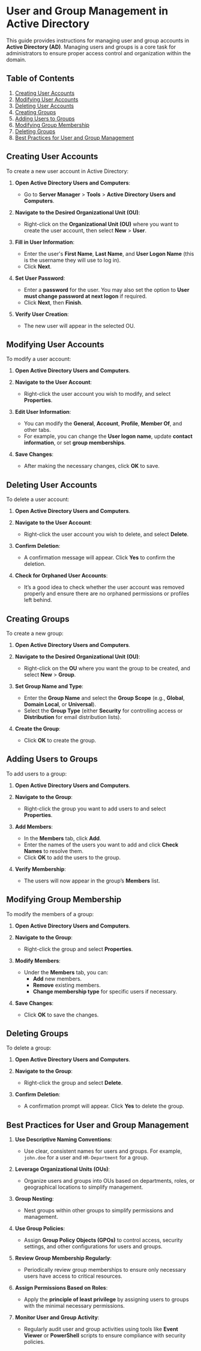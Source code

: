# User and Group Management in Active Directory

This guide provides instructions for managing user and group accounts in **Active Directory (AD)**. Managing users and groups is a core task for administrators to ensure proper access control and organization within the domain.

## Table of Contents
1. [Creating User Accounts](#creating-user-accounts)
2. [Modifying User Accounts](#modifying-user-accounts)
3. [Deleting User Accounts](#deleting-user-accounts)
4. [Creating Groups](#creating-groups)
5. [Adding Users to Groups](#adding-users-to-groups)
6. [Modifying Group Membership](#modifying-group-membership)
7. [Deleting Groups](#deleting-groups)
8. [Best Practices for User and Group Management](#best-practices-for-user-and-group-management)

## Creating User Accounts

To create a new user account in Active Directory:

1. **Open Active Directory Users and Computers**:
   - Go to **Server Manager** > **Tools** > **Active Directory Users and Computers**.

2. **Navigate to the Desired Organizational Unit (OU)**:
   - Right-click on the **Organizational Unit (OU)** where you want to create the user account, then select **New** > **User**.

3. **Fill in User Information**:
   - Enter the user's **First Name**, **Last Name**, and **User Logon Name** (this is the username they will use to log in).
   - Click **Next**.

4. **Set User Password**:
   - Enter a **password** for the user. You may also set the option to **User must change password at next logon** if required.
   - Click **Next**, then **Finish**.

5. **Verify User Creation**:
   - The new user will appear in the selected OU.

## Modifying User Accounts

To modify a user account:

1. **Open Active Directory Users and Computers**.
2. **Navigate to the User Account**:
   - Right-click the user account you wish to modify, and select **Properties**.
   
3. **Edit User Information**:
   - You can modify the **General**, **Account**, **Profile**, **Member Of**, and other tabs.
   - For example, you can change the **User logon name**, update **contact information**, or set **group memberships**.

4. **Save Changes**:
   - After making the necessary changes, click **OK** to save.

## Deleting User Accounts

To delete a user account:

1. **Open Active Directory Users and Computers**.
2. **Navigate to the User Account**:
   - Right-click the user account you wish to delete, and select **Delete**.
   
3. **Confirm Deletion**:
   - A confirmation message will appear. Click **Yes** to confirm the deletion.

4. **Check for Orphaned User Accounts**:
   - It’s a good idea to check whether the user account was removed properly and ensure there are no orphaned permissions or profiles left behind.

## Creating Groups

To create a new group:

1. **Open Active Directory Users and Computers**.
2. **Navigate to the Desired Organizational Unit (OU)**:
   - Right-click on the **OU** where you want the group to be created, and select **New** > **Group**.

3. **Set Group Name and Type**:
   - Enter the **Group Name** and select the **Group Scope** (e.g., **Global**, **Domain Local**, or **Universal**).
   - Select the **Group Type** (either **Security** for controlling access or **Distribution** for email distribution lists).

4. **Create the Group**:
   - Click **OK** to create the group.

## Adding Users to Groups

To add users to a group:

1. **Open Active Directory Users and Computers**.
2. **Navigate to the Group**:
   - Right-click the group you want to add users to and select **Properties**.
   
3. **Add Members**:
   - In the **Members** tab, click **Add**.
   - Enter the names of the users you want to add and click **Check Names** to resolve them.
   - Click **OK** to add the users to the group.

4. **Verify Membership**:
   - The users will now appear in the group’s **Members** list.

## Modifying Group Membership

To modify the members of a group:

1. **Open Active Directory Users and Computers**.
2. **Navigate to the Group**:
   - Right-click the group and select **Properties**.
   
3. **Modify Members**:
   - Under the **Members** tab, you can:
     - **Add** new members.
     - **Remove** existing members.
     - **Change membership type** for specific users if necessary.

4. **Save Changes**:
   - Click **OK** to save the changes.

## Deleting Groups

To delete a group:

1. **Open Active Directory Users and Computers**.
2. **Navigate to the Group**:
   - Right-click the group and select **Delete**.

3. **Confirm Deletion**:
   - A confirmation prompt will appear. Click **Yes** to delete the group.

## Best Practices for User and Group Management

1. **Use Descriptive Naming Conventions**:
   - Use clear, consistent names for users and groups. For example, `john.doe` for a user and `HR-Department` for a group.
   
2. **Leverage Organizational Units (OUs)**:
   - Organize users and groups into OUs based on departments, roles, or geographical locations to simplify management.

3. **Group Nesting**:
   - Nest groups within other groups to simplify permissions and management.

4. **Use Group Policies**:
   - Assign **Group Policy Objects (GPOs)** to control access, security settings, and other configurations for users and groups.

5. **Review Group Membership Regularly**:
   - Periodically review group memberships to ensure only necessary users have access to critical resources.

6. **Assign Permissions Based on Roles**:
   - Apply the **principle of least privilege** by assigning users to groups with the minimal necessary permissions.

7. **Monitor User and Group Activity**:
   - Regularly audit user and group activities using tools like **Event Viewer** or **PowerShell** scripts to ensure compliance with security policies.
